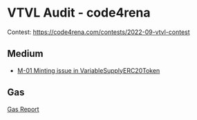 # VTVL Audit - code4rena

Contest: https://code4rena.com/contests/2022-09-vtvl-contest

## Medium

- [M-01 Minting issue in VariableSupplyERC20Token](./M-01.md)

## Gas

[Gas Report](./gas.md)
